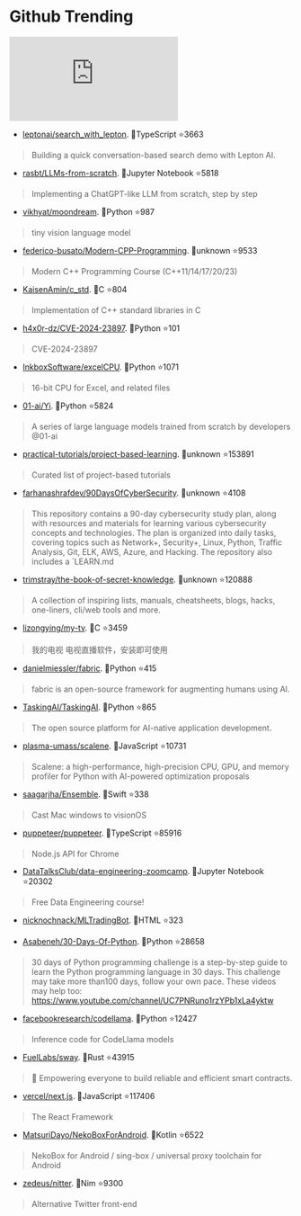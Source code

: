 # Github Trending 
 ![daily-bing](https://api.isoyu.com/bing_images.php) 
 - [leptonai/search_with_lepton](https://github.com/leptonai/search_with_lepton). 💪TypeScript ⭐3663 
 > Building a quick conversation-based search demo with Lepton AI. 
 - [rasbt/LLMs-from-scratch](https://github.com/rasbt/LLMs-from-scratch). 💪Jupyter Notebook ⭐5818 
 > Implementing a ChatGPT-like LLM from scratch, step by step 
 - [vikhyat/moondream](https://github.com/vikhyat/moondream). 💪Python ⭐987 
 > tiny vision language model 
 - [federico-busato/Modern-CPP-Programming](https://github.com/federico-busato/Modern-CPP-Programming). 💪unknown ⭐9533 
 > Modern C++ Programming Course (C++11/14/17/20/23) 
 - [KaisenAmin/c_std](https://github.com/KaisenAmin/c_std). 💪C ⭐804 
 > Implementation of C++ standard libraries in C 
 - [h4x0r-dz/CVE-2024-23897](https://github.com/h4x0r-dz/CVE-2024-23897). 💪Python ⭐101 
 > CVE-2024-23897 
 - [InkboxSoftware/excelCPU](https://github.com/InkboxSoftware/excelCPU). 💪Python ⭐1071 
 > 16-bit CPU for Excel, and related files 
 - [01-ai/Yi](https://github.com/01-ai/Yi). 💪Python ⭐5824 
 > A series of large language models trained from scratch by developers @01-ai 
 - [practical-tutorials/project-based-learning](https://github.com/practical-tutorials/project-based-learning). 💪unknown ⭐153891 
 > Curated list of project-based tutorials 
 - [farhanashrafdev/90DaysOfCyberSecurity](https://github.com/farhanashrafdev/90DaysOfCyberSecurity). 💪unknown ⭐4108 
 > This repository contains a 90-day cybersecurity study plan, along with resources and materials for learning various cybersecurity concepts and technologies. The plan is organized into daily tasks, covering topics such as Network+, Security+, Linux, Python, Traffic Analysis, Git, ELK, AWS, Azure, and Hacking. The repository also includes a `LEARN.md 
 - [trimstray/the-book-of-secret-knowledge](https://github.com/trimstray/the-book-of-secret-knowledge). 💪unknown ⭐120888 
 > A collection of inspiring lists, manuals, cheatsheets, blogs, hacks, one-liners, cli/web tools and more. 
 - [lizongying/my-tv](https://github.com/lizongying/my-tv). 💪C ⭐3459 
 > 我的电视 电视直播软件，安装即可使用 
 - [danielmiessler/fabric](https://github.com/danielmiessler/fabric). 💪Python ⭐415 
 > fabric is an open-source framework for augmenting humans using AI. 
 - [TaskingAI/TaskingAI](https://github.com/TaskingAI/TaskingAI). 💪Python ⭐865 
 > The open source platform for AI-native application development. 
 - [plasma-umass/scalene](https://github.com/plasma-umass/scalene). 💪JavaScript ⭐10731 
 > Scalene: a high-performance, high-precision CPU, GPU, and memory profiler for Python with AI-powered optimization proposals 
 - [saagarjha/Ensemble](https://github.com/saagarjha/Ensemble). 💪Swift ⭐338 
 > Cast Mac windows to visionOS 
 - [puppeteer/puppeteer](https://github.com/puppeteer/puppeteer). 💪TypeScript ⭐85916 
 > Node.js API for Chrome 
 - [DataTalksClub/data-engineering-zoomcamp](https://github.com/DataTalksClub/data-engineering-zoomcamp). 💪Jupyter Notebook ⭐20302 
 > Free Data Engineering course! 
 - [nicknochnack/MLTradingBot](https://github.com/nicknochnack/MLTradingBot). 💪HTML ⭐323 
 >  
 - [Asabeneh/30-Days-Of-Python](https://github.com/Asabeneh/30-Days-Of-Python). 💪Python ⭐28658 
 > 30 days of Python programming challenge is a step-by-step guide to learn the Python programming language in 30 days. This challenge may take more than100 days, follow your own pace. These videos may help too: https://www.youtube.com/channel/UC7PNRuno1rzYPb1xLa4yktw 
 - [facebookresearch/codellama](https://github.com/facebookresearch/codellama). 💪Python ⭐12427 
 > Inference code for CodeLlama models 
 - [FuelLabs/sway](https://github.com/FuelLabs/sway). 💪Rust ⭐43915 
 > 🌴 Empowering everyone to build reliable and efficient smart contracts. 
 - [vercel/next.js](https://github.com/vercel/next.js). 💪JavaScript ⭐117406 
 > The React Framework 
 - [MatsuriDayo/NekoBoxForAndroid](https://github.com/MatsuriDayo/NekoBoxForAndroid). 💪Kotlin ⭐6522 
 > NekoBox for Android / sing-box / universal proxy toolchain for Android 
 - [zedeus/nitter](https://github.com/zedeus/nitter). 💪Nim ⭐9300 
 > Alternative Twitter front-end 
 